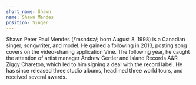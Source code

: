 ```yaml
---
short_name: Shawn
name: Shawn Mendes
position: Singer
---
```

Shawn Peter Raul Mendes (/ˈmɛndɛz/; born August 8, 1998) is a Canadian singer, songwriter, and model. He gained a following in 2013, posting song covers on the video-sharing application Vine. The following year, he caught the attention of artist manager Andrew Gertler and Island Records A&R Ziggy Chareton, which led to him signing a deal with the record label. He has since released three studio albums, headlined three world tours, and received several awards.